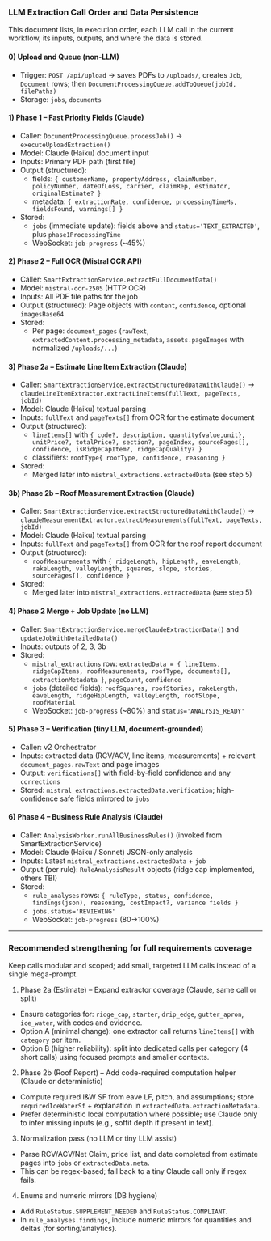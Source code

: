 ### LLM Extraction Call Order and Data Persistence

This document lists, in execution order, each LLM call in the current workflow, its inputs, outputs, and where the data is stored.

#### 0) Upload and Queue (non-LLM)
- Trigger: `POST /api/upload` → saves PDFs to `/uploads/`, creates `Job`, `Document` rows; then `DocumentProcessingQueue.addToQueue(jobId, filePaths)`
- Storage: `jobs`, `documents`

#### 1) Phase 1 – Fast Priority Fields (Claude)
- Caller: `DocumentProcessingQueue.processJob()` → `executeUploadExtraction()`
- Model: Claude (Haiku) document input
- Inputs: Primary PDF path (first file)
- Output (structured):
  - fields: `{ customerName, propertyAddress, claimNumber, policyNumber, dateOfLoss, carrier, claimRep, estimator, originalEstimate? }`
  - metadata: `{ extractionRate, confidence, processingTimeMs, fieldsFound, warnings[] }`
- Stored:
  - `jobs` (immediate update): fields above and `status='TEXT_EXTRACTED'`, plus `phase1ProcessingTime`
  - WebSocket: `job-progress` (~45%)

#### 2) Phase 2 – Full OCR (Mistral OCR API)
- Caller: `SmartExtractionService.extractFullDocumentData()`
- Model: `mistral-ocr-2505` (HTTP OCR)
- Inputs: All PDF file paths for the job
- Output (structured): Page objects with `content`, `confidence`, optional `imagesBase64`
- Stored:
  - Per page: `document_pages` (`rawText`, `extractedContent.processing_metadata`, `assets.pageImages` with normalized `/uploads/...`)

#### 3) Phase 2a – Estimate Line Item Extraction (Claude)
- Caller: `SmartExtractionService.extractStructuredDataWithClaude()` → `claudeLineItemExtractor.extractLineItems(fullText, pageTexts, jobId)`
- Model: Claude (Haiku) textual parsing
- Inputs: `fullText` and `pageTexts[]` from OCR for the estimate document
- Output (structured):
  - `lineItems[]` with `{ code?, description, quantity{value,unit}, unitPrice?, totalPrice?, section?, pageIndex, sourcePages[], confidence, isRidgeCapItem?, ridgeCapQuality? }`
  - classifiers: `roofType{ roofType, confidence, reasoning }`
- Stored:
  - Merged later into `mistral_extractions.extractedData` (see step 5)

#### 3b) Phase 2b – Roof Measurement Extraction (Claude)
- Caller: `SmartExtractionService.extractStructuredDataWithClaude()` → `claudeMeasurementExtractor.extractMeasurements(fullText, pageTexts, jobId)`
- Model: Claude (Haiku) textual parsing
- Inputs: `fullText` and `pageTexts[]` from OCR for the roof report document
- Output (structured):
  - `roofMeasurements` with `{ ridgeLength, hipLength, eaveLength, rakeLength, valleyLength, squares, slope, stories, sourcePages[], confidence }`
- Stored:
  - Merged later into `mistral_extractions.extractedData` (see step 5)

#### 4) Phase 2 Merge + Job Update (no LLM)
- Caller: `SmartExtractionService.mergeClaudeExtractionData()` and `updateJobWithDetailedData()`
- Inputs: outputs of 2, 3, 3b
- Stored:
  - `mistral_extractions` row: `extractedData = { lineItems, ridgeCapItems, roofMeasurements, roofType, documents[], extractionMetadata }`, `pageCount`, `confidence`
  - `jobs` (detailed fields): `roofSquares, roofStories, rakeLength, eaveLength, ridgeHipLength, valleyLength, roofSlope, roofMaterial`
  - WebSocket: `job-progress` (~80%) and `status='ANALYSIS_READY'`

#### 5) Phase 3 – Verification (tiny LLM, document-grounded)
- Caller: v2 Orchestrator
- Inputs: extracted data (RCV/ACV, line items, measurements) + relevant `document_pages.rawText` and page images
- Output: `verifications[]` with field-by-field confidence and any `corrections`
- Stored: `mistral_extractions.extractedData.verification`; high-confidence safe fields mirrored to `jobs`

#### 6) Phase 4 – Business Rule Analysis (Claude)
- Caller: `AnalysisWorker.runAllBusinessRules()` (invoked from SmartExtractionService)
- Model: Claude (Haiku / Sonnet) JSON-only analysis
- Inputs: Latest `mistral_extractions.extractedData` + `job`
- Output (per rule): `RuleAnalysisResult` objects (ridge cap implemented, others TBI)
- Stored:
  - `rule_analyses` rows: `{ ruleType, status, confidence, findings(json), reasoning, costImpact?, variance fields }`
  - `jobs.status='REVIEWING'`
  - WebSocket: `job-progress` (80→100%)

---

### Recommended strengthening for full requirements coverage

Keep calls modular and scoped; add small, targeted LLM calls instead of a single mega-prompt.

1) Phase 2a (Estimate) – Expand extractor coverage (Claude, same call or split)
- Ensure categories for: `ridge_cap`, `starter`, `drip_edge`, `gutter_apron`, `ice_water`, with codes and evidence.
- Option A (minimal change): one extractor call returns `lineItems[]` with `category` per item.
- Option B (higher reliability): split into dedicated calls per category (4 short calls) using focused prompts and smaller contexts.

2) Phase 2b (Roof Report) – Add code-required computation helper (Claude or deterministic)
- Compute required I&W SF from eave LF, pitch, and assumptions; store `requiredIceWaterSf` + explanation in `extractedData.extractionMetadata`.
- Prefer deterministic local computation where possible; use Claude only to infer missing inputs (e.g., soffit depth if present in text).

3) Normalization pass (no LLM or tiny LLM assist)
- Parse RCV/ACV/Net Claim, price list, and date completed from estimate pages into `jobs` or `extractedData.meta`.
- This can be regex-based; fall back to a tiny Claude call only if regex fails.

4) Enums and numeric mirrors (DB hygiene)
- Add `RuleStatus.SUPPLEMENT_NEEDED` and `RuleStatus.COMPLIANT`.
- In `rule_analyses.findings`, include numeric mirrors for quantities and deltas (for sorting/analytics).


